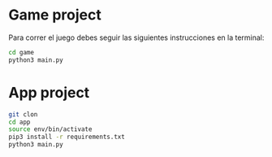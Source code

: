 # Game project

Para correr el juego debes seguir las siguientes instrucciones en la terminal:

```sh
cd game
python3 main.py
```

# App project

```sh
git clon
cd app
source env/bin/activate
pip3 install -r requirements.txt
python3 main.py
```
